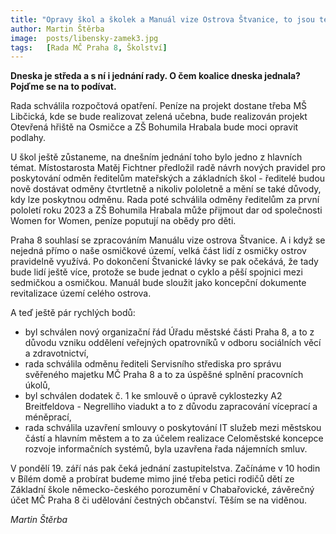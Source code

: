 ```yaml
---
title: "Opravy škol a školek a Manuál vize Ostrova Štvanice, to jsou témata středečního jednání rady"
author: Martin Štěrba
image:  posts/libensky-zamek3.jpg
tags:   [Rada MČ Praha 8, Školství]
---
```


**Dneska je středa a s ní i jednání rady. O čem koalice dneska jednala? Pojďme se na to podívat.**

Rada schválila rozpočtová opatření. Peníze na projekt dostane třeba MŠ Libčická, kde se bude realizovat zelená učebna, bude realizován projekt Otevřená hřiště na Osmičce a ZŠ Bohumila Hrabala bude moci opravit podlahy. 

U škol ještě zůstaneme, na dnešním jednání toho bylo jedno z hlavních témat. Místostarosta Matěj Fichtner předložil radě návrh nových pravidel pro poskytování odměn ředitelům mateřských a základních škol - ředitelé budou nově dostávat odměny čtvrtletně a nikoliv pololetně a mění se také důvody, kdy lze poskytnou odměnu. Rada poté schválila odměny ředitelům za první pololetí roku 2023 a ZŠ Bohumila Hrabala může přijmout dar od společnosti Women for Women, peníze poputují na obědy pro děti.

Praha 8 souhlasí se zpracováním Manuálu vize ostrova Štvanice. A i když se nejedná přímo o naše osmičkové území, velká část lidí z osmičky ostrov pravidelně využívá. Po dokončení Štvanické lávky se pak očekává, že tady bude lidí ještě více, protože se bude jednat o cyklo a pěší spojnici mezi sedmičkou a osmičkou. Manuál bude sloužit jako koncepční dokumente revitalizace území celého ostrova. 

A teď ještě pár rychlých bodů:
- byl schválen nový organizační řád Úřadu městské části Praha 8, a to z důvodu vzniku oddělení veřejných opatrovníků v odboru sociálních věcí a zdravotnictví,
- rada schválila odměnu řediteli Servisního střediska pro správu svěřeného majetku MČ Praha 8 a to za úspěšné splnění pracovních úkolů,
- byl schválen dodatek č. 1 ke smlouvě o úpravě cyklostezky A2 Breitfeldova - Negrelliho viadukt a to z důvodu zapracování víceprací a méněprací,
- rada schválila uzavření smlouvy o poskytování IT služeb mezi městskou částí a hlavním městem a to za účelem realizace Celoměstské koncepce rozvoje informačních systémů, 
byla uzavřena řada nájemních smluv.

V pondělí 19. září nás pak čeká jednání zastupitelstva. Začínáme v 10 hodin v Bílém domě a probírat budeme mimo jiné třeba petici rodičů dětí ze Základní škole německo-českého porozumění v Chabařovické, závěrečný účet MČ Praha 8 či udělování čestných občanství. Těším se na viděnou.

*Martin Štěrba*